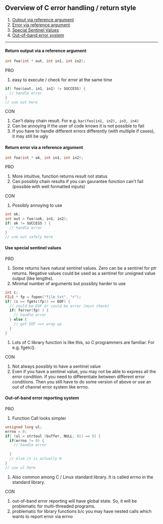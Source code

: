 ## Overview of C error handling / return style

1. [Output via reference argument](#return-output-via-a-reference-argument)
1. [Error via reference argument](#return-error-via-a-reference-argument)
1. [Special Sentinel Values](#use-special-sentinel-values)
1. [Out-of-band error system](#out-of-band-error-reporting-system)

---

#### Return output via a reference argument

```c
int foo(int * out, int in1, int in2);
```

PRO

  1. easy to execute / check for error at the same time

  ```c
  if( foo(&out, in1, in2) != SUCCESS) {
    // handle error
  }
  // use out here
  ```

CON

  1. Can't daisy chain result. For e.g. `bar(foo(in1, in2), in3, in4)`
  1. Can be annoying if the user of code knows it is not possible to fail
  1. If you have to handle different errors differently (with multiple if cases), it may still be ugly

#### Return error via a reference argument

```c
int foo(int * ok, int in1, int in2);
```

PRO

  1. More intuitive, function returns result not status
  1. Can possibly chain results if you can gaurantee function can't fail (possible with well formatted inputs)

CON

  1. Possibly annoying to use
  
  ```c
  int ok;
  int out = foo(&ok, in1, in2);
  if( ok != SUCCESS ) {
    // handle error
  }
  // use out safely here
  ```
    
#### Use special sentinel values

PRO
  1. Some returns have natural sentinel values. Zero can be a sentinel for ptr returns. Negative values could be used as a sentinel for unsigned value output (like lengths).
  1. Minimal number of arguments but possibly harder to use
  
  ```c
  int c;
  FILE * fp = fopen("file.txt", "r");
  if( (c == fgetc(fp)) == EOF) {
    // could be EOF or could be error (must check)
    if( ferror(fp) ) {
      // handle error
    } else {
      // got EOF ==> wrap up 
    }
  }
  ```
  
  1. Lots of C library function is like this, so C programmers are familiar. For e.g. fgetc().
  
CON

  1. Not always possibly to have a sentinel value
  1. Even if you have a sentinel value, you may not be able to express all the error condition. 
    If you need to differentiate between different error conditions. Then you still have to do some version of above or use an out of channel error system like errno.
    
#### Out-of-band error reporting system

PRO

  1. Function Call looks simpler
  
  ```c
  unsigned long ul; 
  errno = 0;
  if( (ul = strtoul (buffer, NULL, 0)) == 0) {
    if(errno != 0) {
      // handle error
      
    }
    // else it is actually 0
  }
  // use ul here
  ```
  
  1. Also common among C / Linux standard library. It is called errno in the standard library.
  
CON

  1. out-of-band error reporting will have global state. So, it will be problematic for multi-threaded programs.
  1. problematic for library functions b/c you may have nested calls which wants to report error via errno
  

